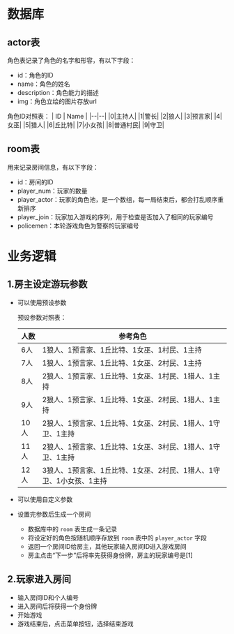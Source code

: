 # 数据库

## actor表
角色表记录了角色的名字和形容，有以下字段：
- id：角色的ID
- name：角色的姓名
- description：角色能力的描述
- img：角色立绘的图片存放url

角色ID对照表：
| ID | Name |
|--|--|
|0|主持人|
|1|警长|
|2|狼人|
|3|预言家|
|4|女巫|
|5|猎人|
|6|丘比特|
|7|小女孩|
|8|普通村民|
|9|守卫|

## room表
用来记录房间信息，有以下字段：
- id：房间的ID
- player_num：玩家的数量
- player_actor：玩家的角色池，是一个数组，每一局结束后，都会打乱顺序重新排序
- player_join：玩家加入游戏的序列，用于检查是否加入了相同的玩家编号
- policemen：本轮游戏角色为警察的玩家编号


# 业务逻辑

## 1.房主设定游玩参数
- 可以使用预设参数
  
  预设参数对照表：

  | 人数 | 参考角色 |
  |--|--|
  |6人|1狼人、1预言家、1丘比特、1女巫、1村民、1主持|
  |7人|1狼人、1预言家、1丘比特、1女巫、2村民、1主持|
  |8人|2狼人、1预言家、1丘比特、1女巫、1村民、1猎人、1主持|
  |9人|2狼人、1预言家、1丘比特、1女巫、2村民、1猎人、1主持|
  |10人|2狼人、1预言家、1丘比特、1女巫、2村民、1猎人、1守卫、1主持|
  |11人|2狼人、1预言家、1丘比特、1女巫、3村民、1猎人、1守卫、1主持|
  |12人|3狼人、1预言家、1丘比特、1女巫、2村民、1猎人、1守卫、1小女孩、1主持|

- 可以使用自定义参数
- 设置完参数后生成一个房间
  - 数据库中的 `room` 表生成一条记录
  - 将设定好的角色按随机顺序存放到 `room` 表中的 `player_actor` 字段
  - 返回一个房间ID给房主，其他玩家输入房间ID进入游戏房间
  - 房主点击“下一步”后将率先获得身份牌，房主的玩家编号是[1]

## 2.玩家进入房间
- 输入房间ID和个人编号
- 进入房间后将获得一个身份牌
- 开始游戏
- 游戏结束后，点击菜单按钮，选择结束游戏